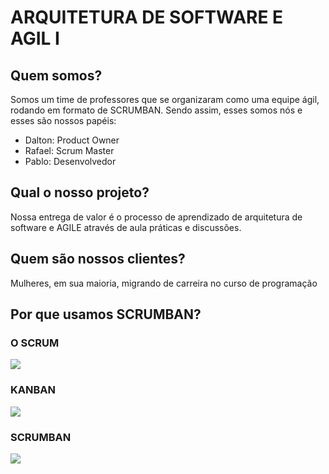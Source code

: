 # ARQUITETURA DE SOFTWARE E AGIL I

## Quem somos?
Somos um time de professores que se organizaram como uma equipe ágil, rodando em formato de SCRUMBAN. Sendo assim, esses somos nós e esses são nossos papéis:
- Dalton: Product Owner
- Rafael: Scrum Master
- Pablo: Desenvolvedor

## Qual o nosso projeto?
Nossa entrega de valor é o processo de aprendizado de arquitetura de software e AGILE através de aula práticas e discussões.

## Quem são nossos clientes?
Mulheres, em sua maioria, migrando de carreira no curso de programação

## Por que usamos SCRUMBAN?

### O SCRUM

<img src="https://i0.wp.com/mindmaster.com.br/wp-content/uploads/2021/03/353.jpeg?resize=800%2C500&ssl=1" />


### KANBAN

<img src="https://andresuman.com/wp-content/uploads/2022/02/Imagem-Kanban-Picture.png" />


### SCRUMBAN

<img src="https://d2poqm5pskresc.cloudfront.net/wp-content/uploads/2019/07/scrum-ban-delivery-sample.png" />
